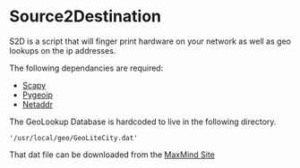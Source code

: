 # Source2Destination


S2D is a script that will finger print hardware on your network as well as geo lookups on the ip addresses. 

The following dependancies are required:

- [Scapy](http://www.secdev.org/projects/scapy/) 
- [Pygeoip](https://pypi.python.org/pypi/pygeoip/)
- [Netaddr](https://pypi.python.org/pypi/netaddr)

The GeoLookup Database is hardcoded to live in the following directory.
```
'/usr/local/geo/GeoLiteCity.dat'
```
That dat file can be downloaded from the [MaxMind Site](http://dev.maxmind.com/geoip/legacy/geolite/)

